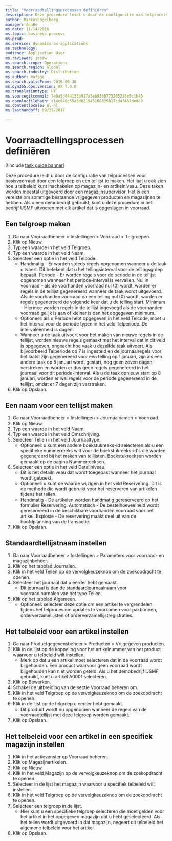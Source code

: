 ```yaml
---
title: "Voorraadtellingsprocessen definiëren"
description: Deze procedure leidt u door de configuratie van telprocessen voor basisvoorraad door een telgroep en een tellijst te maken.
author: MarkusFogelberg
manager: AnnBe
ms.date: 11/14/2016
ms.topic: business-process
ms.prod: 
ms.service: dynamics-ax-applications
ms.technology: 
audience: Application User
ms.reviewer: josaw
ms.search.scope: Operations
ms.search.region: Global
ms.search.industry: Distribution
ms.author: mafoge
ms.search.validFrom: 2016-06-30
ms.dyn365.ops.version: AX 7.0.0
ms.translationtype: HT
ms.sourcegitcommit: 7e0a5d044133b917a3eb9386773205218e5c1b40
ms.openlocfilehash: c14c846c55a3d821945160835817cd4f467deda9
ms.contentlocale: nl-nl
ms.lasthandoff: 09/29/2017

---
```

# <a name="define-inventory-counting-processes"></a>Voorraadtellingsprocessen definiëren

[!include [task guide banner](../../includes/task-guide-banner.md)]

Deze procedure leidt u door de configuratie van telprocessen voor basisvoorraad door een telgroep en een tellijst te maken. Het laat u ook zien hoe u telbeleid kunt inschakelen op magazijn- en artikelniveau. Deze taken worden meestal uitgevoerd door een magazijnsupervisor. Het is een vereiste om sommige bestaande vrijgegeven producten en magazijnen te hebben. Als u een demobedrijf gebruikt, kunt u deze procedure in het bedrijf USMF uitvoeren met elk artikel dat is opgeslagen in voorraad.


## <a name="create-a-counting-group"></a>Een telgroep maken
1. Ga naar Voorraadbeheer > Instellingen > Voorraad > Telgroepen.
2. Klik op Nieuw.
3. Typ een waarde in het veld Telgroep.
4. Typ een waarde in het veld Naam.
5. Selecteer een optie in het veld Telcode.
    * Handmatig – Er worden steeds regels opgenomen wanneer u de taak uitvoert. Dit betekent dat u het tellingsinterval voor de tellingsgroep bepaalt.  Periode – Er worden regels voor de periode in de tellijst opgenomen wanneer het periode-interval is vervallen.   Nul in voorraad – als de voorhanden voorraad nul (0) wordt, worden er regels in de tellijst gegenereerd wanneer de taak wordt uitgevoerd. Als de voorhanden voorraad na een telling nul (0) wordt, worden er regels gegenereerd de volgende keer dat u de telling start.   Minimum – Hiermee worden regels in de tellijst ingevoegd als de voorhanden voorraad gelijk is aan of kleiner is dan het opgegeven minimum.  
    * Optioneel: als u Periode hebt opgegeven in het veld Telcode, moet u het interval voor de periode typen in het veld Telperiode. De intervaleenheid is dagen.  
    * Wanneer u de taak uitvoert voor het maken van nieuwe regels in de tellijst, worden nieuwe regels gemaakt met het interval dat in dit veld is opgegeven, ongeacht hoe vaak u dezelfde taak uitvoert. Als bijvoorbeeld Telperiode op 7 is ingesteld en de journaalregels voor het laatst zijn gegenereerd voor een telling op 1 januari, zijn als een andere taak op 5 januari wordt gestart, nog geen zeven dagen verstreken en worden er dus geen regels gegenereerd in het journaal voor dit periode-interval. Als u de taak opnieuw start op 8 januari, worden er wel regels voor de periode gegenereerd in de tellijst, omdat er 7 dagen zijn verstreken.  
6. Klik op Opslaan.

## <a name="create-a-counting-journal-name"></a>Een naam voor een tellijst maken
1. Ga naar Voorraadbeheer > Instellingen > Journaalnamen > Voorraad.
2. Klik op Nieuw.
3. Typ een waarde in het veld Naam.
4. Typ een waarde in het veld Omschrijving.
5. Selecteer Tellen in het veld Journaaltype.
    * Optioneel: u kunt een andere boekstukreeks-id selecteren als u een specifieke nummerreeks wilt voor de boekstukreeks-id's die worden gegenereerd bij het maken van tellijsten. Boekstukreeksen worden gemaakt op de pagina Nummerreeksen.  
6. Selecteer een optie in het veld Detailniveau.
    * Dit is het detailniveau dat wordt toegepast wanneer het journaal wordt geboekt.  
    * Optioneel: u kunt de waarde wijzigen in het veld Reservering. Dit is de methode die wordt gebruikt voor het reserveren van artikelen tijdens het tellen.   
    * Handmatig - De artikelen worden handmatig gereserveerd op het formulier Reservering.   Automatisch - De bestelhoeveelheid wordt gereserveerd in de beschikbare voorhanden voorraad voor het artikel.   Explosie - De reservering maakt deel uit van de hoofdplanning van de transactie.  
7. Klik op Opslaan.

## <a name="set-standard-counting-journal-name"></a>Standaardtellijstnaam instellen
1. Ga naar Voorraadbeheer > Instellingen > Parameters voor voorraad- en magazijnbeheer.
2. Klik op het tabblad Journalen.
3. Klik in het veld Tellen op de vervolgkeuzeknop om de zoekopdracht te openen.
4. Selecteer het journaal dat u eerder hebt gemaakt.
    * Dit journaal is dan de standaardjournaalnaam voor voorraadjournalen van het type Tellen.  
5. Klik op het tabblad Algemeen.
    * Optioneel: selecteer deze optie om een artikel te vergrendelen tijdens het telproces om updates te voorkomen voor pakbonnen, orderverzamellijsten of orderverzamellijstregistraties.  

## <a name="set-the-counting-policy-for-an-item"></a>Het telbeleid voor een artikel instellen
1. Ga naar Productgegevensbeheer > Producten > Vrijgegeven producten.
2. Klik in de lijst op de koppeling voor het artikelnummer van het product waarvoor u telbeleid wilt instellen.
    * Merk op dat u een artikel moet selecteren dat in de voorraad wordt bijgehouden. Een product waarvoor geen voorraad wordt bijgehouden kan niet worden geteld. Als u het demobedrijf USMF gebruikt, kunt u artikel A0001 selecteren.  
3. Klik op Bewerken.
4. Schakel de uitbreiding van de sectie Voorraad beheren om.
5. Klik in het veld Telgroep op de vervolgkeuzeknop om de zoekopdracht te openen.
6. Klik in de lijst op de telgroep u eerder hebt gemaakt.
    * Dit product wordt nu opgenomen wanneer de regels van de voorraadtellijst met deze telgroep worden gemaakt.  
7. Klik op Opslaan.

## <a name="set-the-counting-policy-for-an-item-in-a-specific-warehouse"></a>Het telbeleid voor een artikel in een specifiek magazijn instellen
1. Klik in het actievenster op Voorraad beheren.
2. Klik op Magazijnartikelen.
3. Klik op Nieuw.
4. Klik in het veld Magazijn op de vervolgkeuzeknop om de zoekopdracht te openen.
5. Selecteer in de lijst het magazijn waarvoor u specifiek telbeleid wilt instellen.
6. Klik in het veld Telgroep op de vervolgkeuzeknop om de zoekopdracht te openen.
7. Selecteer een telgroep in de lijst.
    * Hier kunt u een specifieke telgroep selecteren die moet gelden voor het artikel in het opgegeven magazijn dat u hebt geselecteerd. Als het tellen wordt uitgevoerd in dat magazijn, negeert dit telbeleid het algemene telbeleid voor het artikel.  
8. Klik op Opslaan.

